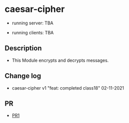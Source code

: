 # caesar-cipher

- running server: TBA

- running clients: TBA

## Description

- This Module encrypts and decrypts messages.

## Change log

- caesar-cipher v1 "feat: completed class18" 02-11-2021

## PR

- [PR1](https://github.com/Moha-AlHanbali/caesar-cipher/pull/1)
